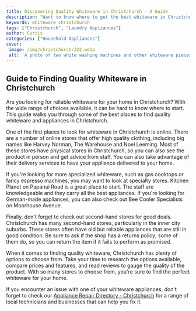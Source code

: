 ```yaml
---
title: Discovering Quality Whiteware in Christchurch - A Guide 
description: "Want to know where to get the best whiteware in Christchurch Check out this guide to show you where to find the best whiteware brands and discounts Find out more and learn how to get the best range of products for great prices"
keywords: whiteware christchurch
tags: ["Christchurch", "Laundry Appliances"]
author: Curtis
categories: ["Household Appliances"]
cover: 
 image: /img/christchurch/322.webp
 alt: 'A photo of two white washing machines and other whiteware pieces set against a light grey background with the city of Christchurch in the background'
---
```

## Guide to Finding Quality Whiteware in Christchurch

Are you looking for reliable whiteware for your home in Christchurch? With the wide range of choices available, it can be hard to know where to start. This guide walks you through some of the best places to find quality whiteware and appliances in Christchurch.

One of the first places to look for whiteware in Christchurch is online. There are a number of online stores that offer high quality clothing, including big names like Harvey Norman, The Warehouse and Noel Leeming. Most of these stores have physical stores in Christchurch, so you can also see the product in person and get advice from staff. You can also take advantage of their delivery services to have your appliance delivered to your home.

If you're looking for more specialized whiteware, such as gas cooktops or fancy espresso machines, you may want to look at specialty stores. Kitchen Planet on Papanui Road is a great place to start. The staff are knowledgeable and they carry all the best appliances. If you're looking for German-made appliances, you can also check out Bee Cooler Specialists on Moorhouse Avenue.

Finally, don't forget to check out second-hand stores for good deals. Christchurch has many second-hand stores, particularly in the inner city suburbs. These stores often have old but reliable appliances that are still in good condition. Be sure to ask if the shop has a returns policy; some of them do, so you can return the item if it fails to perform as promised.

When it comes to finding quality whiteware, Christchurch has plenty of options to choose from. Take your time to research the options available, compare prices and features, and read reviews to gauge the quality of the product. With so many stores to choose from, you're sure to find the perfect whiteware for your home. 

If you encounter an issue with one of your whiteware appliances, don't forget to check our [Appliance Repair Directory - Christchurch](./pages/appliance-repair-technicians/new-zealand/christchurch) for a range of local technicians and businesses that can help you fix it.
